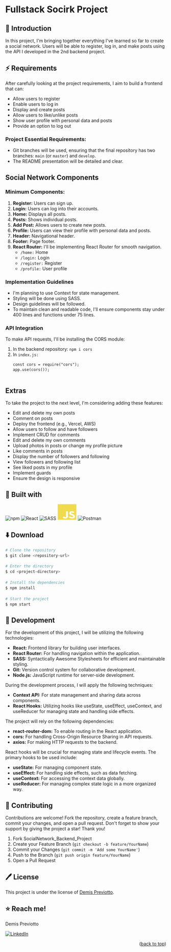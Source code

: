 <a name="readme-top"></a>

<h1>Fullstack Socirk Project</h1>

<h2>💬 Introduction</h2>

<p>In this project, I'm bringing together everything I've learned so far to create a social network. Users will be able to register, log in, and make posts using the API I developed in the 2nd backend project.</p>

<h2>⚡ Requirements</h2>

<p>After carefully looking at the project requirements, I aim to build a frontend that can:</p>

<ul>
  <li>Allow users to register</li>
  <li>Enable users to log in</li>
  <li>Display and create posts</li>
  <li>Allow users to like/unlike posts</li>
  <li>Show user profile with personal data and posts</li>
  <li>Provide an option to log out</li>
</ul>

<h3>Project Essential Requirements:</h3>
<ul>
  <li>Git branches will be used, ensuring that the final repository has two branches: <code>main</code> (or <code>master</code>) and <code>develop</code>.</li>
  <li>The README presentation will be detailed and clear.</li>
</ul>

<section>
  <h2>Social Network Components</h2>
  <h3>Minimum Components:</h3>
  <ol>
    <li><strong>Register:</strong> Users can sign up.</li>
    <li><strong>Login:</strong> Users can log into their accounts.</li>
    <li><strong>Home:</strong> Displays all posts.</li>
    <li><strong>Posts:</strong> Shows individual posts.</li>
    <li><strong>Add Post:</strong> Allows users to create new posts.</li>
    <li><strong>Profile:</strong> Users can view their profile with personal data and posts.</li>
    <li><strong>Header:</strong> Navigational header.</li>
    <li><strong>Footer:</strong> Page footer.</li>
    <li><strong>React Router:</strong> I'll be implementing React Router for smooth navigation.
      <ul>
        <li><code>/home:</code> Home</li>
        <li><code>/login:</code> Login</li>
        <li><code>/register:</code> Register</li>
        <li><code>/profile:</code> User profile</li>
      </ul>
    </li>
  </ol>
  <h3>Implementation Guidelines</h3>
  <ul>
    <li>I'm planning to use Context for state management.</li>
    <li>Styling will be done using SASS.</li>
    <li>Design guidelines will be followed.</li>
    <li>To maintain clean and readable code, I'll ensure components stay under 400 lines and functions under 75 lines.</li>
  </ul>
  <h3>API Integration</h3>
  <p>
    To make API requests, I'll be installing the CORS module:
  </p>
  <ol>
    <li>In the backend repository: <code>npm i cors</code></li>
    <li>In <code>index.js:</code>
      <pre><code>const cors = require("cors");
app.use(cors());
      </code></pre>
    </li>
  </ol>
</section>

<section>
  <h2>Extras</h2>
  <p>To take the project to the next level, I'm considering adding these features:</p>
  <ul>
    <li>Edit and delete my own posts</li>
    <li>Comment on posts</li>
    <li>Deploy the frontend (e.g., Vercel, AWS)</li>
    <li>Allow users to follow and have followers</li>
    <li>Implement CRUD for comments</li>
    <li>Edit and delete my own comments</li>
    <li>Upload photos in posts or change my profile picture</li>
    <li>Like comments in posts</li>
    <li>Display the number of followers and following</li>
    <li>View followers and following list</li>
    <li>See liked posts in my profile</li>
    <li>Implement guards</li>
    <li>Ensure the design is responsive</li>
  </ul>
</section>

<h2>🔧 Built with</h2>

<p>
  <img alt="npm" height="50" width="60" src="https://cdn.jsdelivr.net/gh/devicons/devicon/icons/npm/npm-original-wordmark.svg">
  <img alt="React" height="50" width="60" src="https://cdn.jsdelivr.net/gh/devicons/devicon/icons/react/react-original-wordmark.svg">
  <img alt="SASS" height="50" width="60" src="https://cdn.jsdelivr.net/gh/devicons/devicon/icons/sass/sass-original.svg">
  <img alt="JavaScript" height="50" width="60" src="https://raw.githubusercontent.com/devicons/devicon/master/icons/javascript/javascript-plain.svg">
  <img alt="Postman" height="50" width="50" src="https://github.com/your-username/social-network-frontend/assets/postman-icon.png">
</p>

<h2>⬇️ Download</h2>

```bash
# Clone the repository
$ git clone <repository-url>

# Enter the directory
$ cd <project-directory>

# Install the dependencies
$ npm install

# Start the project
$ npm start
```
<section>
  <h2>🚀 Development</h2>
  <p>For the development of this project, I will be utilizing the following technologies:</p>
  <ul>
    <li><strong>React:</strong> Frontend library for building user interfaces.</li>
    <li><strong>React Router:</strong> For handling navigation within the application.</li>
    <li><strong>SASS:</strong> Syntactically Awesome Stylesheets for efficient and maintainable styling.</li>
    <li><strong>Git:</strong> Version control system for collaborative development.</li>
    <li><strong>Node.js:</strong> JavaScript runtime for server-side development.</li>
  </ul>
  <p>During the development process, I will apply the following techniques:</p>
  <ul>
    <li><strong>Context API:</strong> For state management and sharing data across components.</li>
    <li><strong>React Hooks:</strong> Utilizing hooks like useState, useEffect, useContext, and useReducer for managing state and handling side effects.</li>
  </ul>
  <p>The project will rely on the following dependencies:</p>
  <ul>
    <li><strong>react-router-dom:</strong> To enable routing in the React application.</li>
    <li><strong>cors:</strong> For handling Cross-Origin Resource Sharing in API requests.</li>
    <li><strong>axios:</strong> For making HTTP requests to the backend.</li>
  </ul>
  <p>React hooks will be crucial for managing state and lifecycle events. The primary hooks to be used include:</p>
  <ul>
    <li><strong>useState:</strong> For managing component state.</li>
    <li><strong>useEffect:</strong> For handling side effects, such as data fetching.</li>
    <li><strong>useContext:</strong> For accessing the context data globally.</li>
    <li><strong>useReducer:</strong> For managing complex state logic in a more organized way.</li>
  </ul>
</section>
<section>
  <h2>🤝 Contributing</h2>
  <p>Contributions are welcome! Fork the repository, create a feature branch, commit your changes, and open a pull request. Don't forget to show your support by giving the project a star! Thank you!</p>
  <ol>
    <li>Fork SocialNetwork_Backend_Project</li>
    <li>Create your Feature Branch (<code>git checkout -b feature/YourName</code>)</li>
    <li>Commit your Changes (<code>git commit -m 'Add some YourName'</code>)</li>
    <li>Push to the Branch (<code>git push origin feature/YourName</code>)</li>
    <li>Open a Pull Request</li>
  </ol>
</section>
<section>
  <h2>🖊️ License</h2>
  <p>This project is under the license of <a href="https://github.com/demispreviotto">Demis Previotto</a>.</p>
</section>
<section>
  <h2>⭐️ Reach me!</h2>
  <p>Demis Previotto</p>
  <a href="https://www.linkedin.com/in/demispreviotto/" target="_blank">
    <img src="https://img.shields.io/badge/-LinkedIn-%230077B5?style=for-the-badge&logo=linkedin&logoColor=white" target="_blank" alt="LinkedIn">
  </a>
  <p align="right">(<a href="#readme-top">back to top</a>)</p>
</section>
